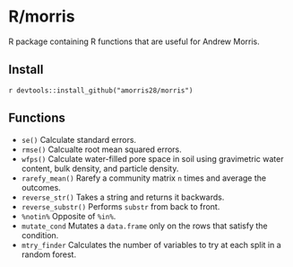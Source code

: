 # R/morris

R package containing R functions that are useful for Andrew Morris.

## Install

`r devtools::install_github("amorris28/morris")`

## Functions

- `se()` Calculate standard errors.
- `rmse()` Calcualte root mean squared errors.
- `wfps()` Calculate water-filled pore space in soil using gravimetric water
  content, bulk density, and particle density.
- `rarefy_mean()` Rarefy a community matrix `n` times and average the outcomes.
- `reverse_str()` Takes a string and returns it backwards.
- `reverse_substr()` Performs `substr` from back to front.
- `%notin%` Opposite of `%in%`.
- `mutate_cond` Mutates a `data.frame` only on the rows that satisfy the
  condition.
- `mtry_finder` Calculates the number of variables to try at each split in a
  random forest.
